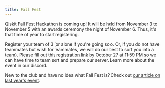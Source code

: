 ```yaml
---
title: Fall Fest
---
```


Qiskit Fall Fest Hackathon is coming up! It will be held from November 3 to November 5 with an awards ceremony the night of November 6. Thus, it's that time of year to start registering.

Register your team of 3 (or alone if you're going solo. Or, if you do not have teammates but wish for teammates, we will do our best to sort you into a team). Please fill out this [registration link](https://docs.google.com/forms/d/e/1FAIpQLSeHzhVH_Vc2XxyjXzKN0RNyvbnlNUvO8WRQGpOhkA1oSjhavw/formResponse) by October 27 at 11:59 PM so we can have time to team sort and prepare our server. Learn more about the event in our discord.

New to the club and have no idea what Fall Fest is? Check out [our article on last year's event](https://utqc.medium.com/quantum-collective-and-the-quest-for-accessible-quantum-education-145c997c820c).
